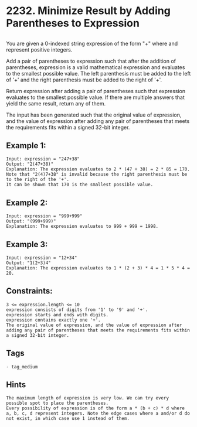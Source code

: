 # 2232. Minimize Result by Adding Parentheses to Expression

## 

You are given a 0-indexed string expression of the form "<num1>+<num2>" where <num1> and <num2> represent positive integers.

Add a pair of parentheses to expression such that after the addition of parentheses, expression is a valid mathematical expression and evaluates to the smallest possible value. The left parenthesis must be added to the left of '+' and the right parenthesis must be added to the right of '+'.

Return expression after adding a pair of parentheses such that expression evaluates to the smallest possible value. If there are multiple answers that yield the same result, return any of them.

The input has been generated such that the original value of expression, and the value of expression after adding any pair of parentheses that meets the requirements fits within a signed 32-bit integer.

## Example 1:

```
Input: expression = "247+38"
Output: "2(47+38)"
Explanation: The expression evaluates to 2 * (47 + 38) = 2 * 85 = 170.
Note that "2(4)7+38" is invalid because the right parenthesis must be to the right of the '+'.
It can be shown that 170 is the smallest possible value.
```

## Example 2:

```
Input: expression = "999+999"
Output: "(999+999)"
Explanation: The expression evaluates to 999 + 999 = 1998.
```


## Example 3:

```
Input: expression = "12+34"
Output: "1(2+3)4"
Explanation: The expression evaluates to 1 * (2 + 3) * 4 = 1 * 5 * 4 = 20.
```



## Constraints:

    3 <= expression.length <= 10
    expression consists of digits from '1' to '9' and '+'.
    expression starts and ends with digits.
    expression contains exactly one '+'.
    The original value of expression, and the value of expression after adding any pair of parentheses that meets the requirements fits within a signed 32-bit integer.
    
##  Tags
    - tag_medium


## Hints
    
    The maximum length of expression is very low. We can try every possible spot to place the parentheses.
    Every possibility of expression is of the form a * (b + c) * d where a, b, c, d represent integers. Note the edge cases where a and/or d do not exist, in which case use 1 instead of them.